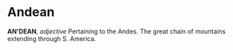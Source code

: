 # Andean

**AN'DEAN**, _adjective_ Pertaining to the Andes. The great chain of mountains extending through S. America.